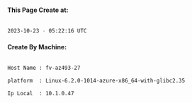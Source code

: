 
   
#### This Page Create at:

```bash

2023-10-23 - 05:22:16 UTC

```

#### Create By Machine:

```bash

Host Name : fv-az493-27

platform  : Linux-6.2.0-1014-azure-x86_64-with-glibc2.35

Ip Local  : 10.1.0.47

```

